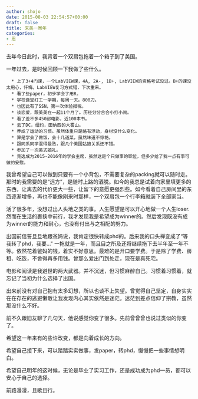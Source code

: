 ```yaml
---
author: shojo
date: 2015-08-03 22:54:57+00:00
draft: false
title: 来美一周年
categories:
- 思
---
```


去年今日此时，我背着一个双肩包拖着一个箱子到了美国。

一年过去，是时候回顾一下我做了些什么。



	  * 上了3+4门课，一个LabVIEW课，4A, 2A-, 1B+, LabVIEW的资格考试没过。B+的课没太用心，忏悔。LabVIEW复习方式错，下次重来。
	  * 看了些paper，初步学会了用R.
	  * 学校食堂打工一学期，每周一天。800刀。
	  * 也因此有了SSN，第一次体验报税。
	  * 谈恋爱，跟美美在一起11个月了。历经分分合合小打小闹。
	  * 看了差不多450部电影，近100本书。
	  * 去了DC，纽约，田纳西的大雾山。
	  * 养成了运动的习惯。虽然体重只是略有浮动，身材没什么变化。
	  * 算是学会了做饭，会十几道菜，虽然味道不惊艳。
	  * 跟同系同学混得最熟，跟几个美国姑娘关系还不错。
	  * 参加了一次美式婚礼。
	  * 竞选成为2015-2016年的学会主席，虽然这是个只做事的职位，但多少给了我一点有事可做的安慰。

我曾希望自己可以做到只要有一个小背包，不需要复杂的packing就可以随时走。那时的我需要的是“远方”，是随时上路的洒脱。如今的我总是试着向家里填更多的东西，让离去的代价更大一些，让留下的意愿更强烈些。如今看着自己房间里的东西逐渐增多，再也不能像刚来时那样，一个双肩包一个行李箱就装下全部家当。

活了很多年，没想过出人头地之类的事。人生愿望是可以开心地做一个人生loser. 然而在生活的裹挟中前行，我才发现我是希望成为winner的。然后发现既没有成为winner的能力和耐心，也没有付出与之相配的努力。

出国前信誓旦旦地跟爸妈说，我肯定很快转成phd的。后来我的口头禅变成了“等我转了phd，我要..." 一拖就是一年，而且目之所及还将继续拖下去半年至一年不等。依然花着爸妈的钱，着实不好意思。最难的是开口要学费。于是除了学费、房租、吃饭，不舍得再多用钱。曾那么爱出门到处走，现在是真死宅。

电影和阅读是我避世的两大武器。并不沉迷，但习惯麻醉自己。习惯着习惯着，就忘记了当初为什么选择了出国。

出来前没有对自己抱有太多幻想，所以也谈不上失望。曾觉得自己坚定，自身实实在在存在的逃避懒散让我发现内心其实依然是迷茫。迷茫到差点信仰了宗教，虽然那没什么不好。

前不久跟旧友聊了几句天，他说感觉你变了很多。先前曾曾曾也说过类似的你变了。

希望这一年来有的些许改变，都是向着成长的方向。

希望自己接下来，可以踏踏实实做事，发paper，转phd，慢慢把一些事情想明白。

希望自己明年的这时候，无论是毕业了实习工作，还是成功成为phd一员，都可以安心于自己的选择。

前路漫漫，且歌且行。
